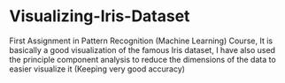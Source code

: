 # Visualizing-Iris-Dataset
First Assignment in Pattern Recognition (Machine Learning) Course, It is basically a good visualization of the famous Iris dataset, I have also used the principle component analysis to reduce the dimensions of the data to easier visualize it (Keeping very good accuracy) 
